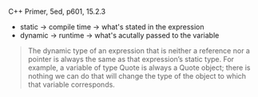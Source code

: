 C++ Primer, 5ed, p601, 15.2.3

* static -> compile time -> what's stated in the expression
* dynamic -> runtime -> what's acutally passed to the variable

> The dynamic type of an expression that is neither a reference nor a pointer is always the same as that expression’s static type. For example, a variable of type Quote is always a Quote object; there is nothing we can do that will change the type of the object to which that variable corresponds.